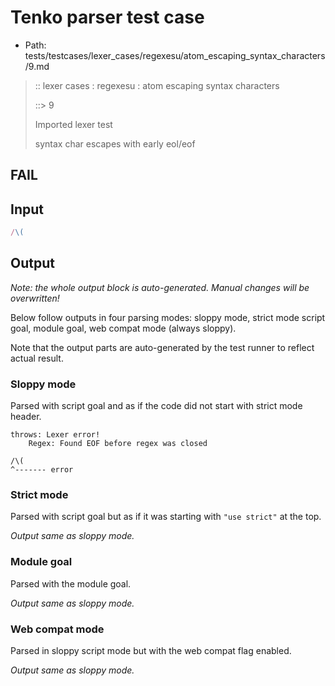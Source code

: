 # Tenko parser test case

- Path: tests/testcases/lexer_cases/regexesu/atom_escaping_syntax_characters/9.md

> :: lexer cases : regexesu : atom escaping syntax characters
>
> ::> 9
>
> Imported lexer test
>
> syntax char escapes with early eol/eof

## FAIL

## Input

`````js
/\(
`````

## Output

_Note: the whole output block is auto-generated. Manual changes will be overwritten!_

Below follow outputs in four parsing modes: sloppy mode, strict mode script goal, module goal, web compat mode (always sloppy).

Note that the output parts are auto-generated by the test runner to reflect actual result.

### Sloppy mode

Parsed with script goal and as if the code did not start with strict mode header.

`````
throws: Lexer error!
    Regex: Found EOF before regex was closed

/\(
^------- error
`````

### Strict mode

Parsed with script goal but as if it was starting with `"use strict"` at the top.

_Output same as sloppy mode._

### Module goal

Parsed with the module goal.

_Output same as sloppy mode._

### Web compat mode

Parsed in sloppy script mode but with the web compat flag enabled.

_Output same as sloppy mode._
